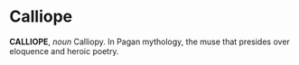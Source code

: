 # Calliope

**CALLIOPE**, _noun_ Calliopy. In Pagan mythology, the muse that presides over eloquence and heroic poetry.
